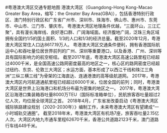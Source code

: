  #粤港澳大湾区交通专题地图
港澳大湾区（Guangdong-Hong Kong-Macao Greater Bay Area，缩写：the Greater Bay Area(GBA)），包括香港特别行政区、澳门特别行政区和广东省广州市、深圳市、珠海市、佛山市、惠州市、东莞市、中山市、江门市、肇庆市。 粤港澳大湾区地理条件优越，“三面环山，三江汇聚”，具有漫长海岸线、良好港口群、广阔海域面。经济腹地广阔，泛珠三角区域拥有全国约1/5的国土面积、1/3的人口和1/3的经济总量。截至2020年12月，粤港澳大湾区常住人口达8617.19万人。
粤港澳大湾区交通条件便利，拥有香港国际航运中心和吞吐量位居世界前列的广州、深圳等重要港口，以及香港、广州、深圳等具有国际影响力的航空枢纽。
截至2017年底，粤港澳大湾区高速公路里程已经超过4000千米，是全国高速公路网密度最高的地区之一，核心区的路网密度已经超过纽约、东京、伦敦三大湾区；水运方面，基本形成了以西江干线和珠江三角洲“三纵三横三线”为骨架的江海直达、连通港澳的高等级航道网。
2017年，粤港澳大湾区内河航道通航里程已经超过6000千米，位居全国的前列；同时，粤港澳大湾区是世界上沿海港口和机场分布最为密集的地区之一。
2017年，粤港澳大湾区沿海港口集装箱吞吐量8000万TEU（国际标准箱单位），民航旅客吞吐量超过2亿人次，均位居全球湾区之首。 
2018年4月，广东省发改委启动《粤港澳大湾区城际铁路建设规划（2020-2030年）》编制工作，未来粤港澳大湾区有望建成“一小时城轨交通圈”。
截至2018年末，粤港澳大湾区有机场7座，旅客吞吐量2.15亿人次。大湾区内地九市通车里程62670千米，香港公共道路2123千米，澳门道路行车线449千米。